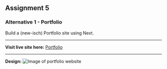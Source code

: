 <!-- ## Assignment 5
### Alternative 1, Portfolio

- [X] Build a (new-isch) Portfolio site using Next. You can reuse a lot of code from the old one you made in the previous course as well as the design you used in the previous course. Or you can make a new (simpler) one.
- [X] There should, at least, be a portfolio page and an about page with different routes.
- [X] Link to all the sites and GitHub projects you've made in this course so far
  - [X] From Week 01: Link to the GitHub repo for Week 1.
  - [X] From Week 02: Link to the GitHub repo for Week 2.
  - [X] From Week 03: Link to the published site and GitHub repo
  - [X] From Week 04: Link to the published site and GitHub repo
  - [X] From Week 05, this week: Link to site (¯\_(ツ)_/¯) and GitHub repo
- [X] Make sure to provide some kind of image that reflect the work you've done each week.
    - [X] Either a snippet or a scaled down image of a site.
    - [X] For week 1 and 2, the image can be of how it looks in the terminal when you run your program or how the generated HTML page looks like.
- [X] BONUS: Add a custom 404 page
- [ ] Publish your site. You can use GitHub pages, Netlify or Vercel.
- [X] Commit and push to a new GitHub repo.
- [ ] In the assignment hand-in, make sure to provide a link to the repo, a screenshot of the site, and a link to the site.

### Addition: Improve upon week 5
- [X] Use eslint, add a custom configuration/style-guide to extend, also add at least one rule change
- [ ] Run all files in the app folder through prettier using npm. Add a custom prettier config with at least one setting changed. You might need a .prettierignore do not run prettier in files other than your own.
- [ ] BONUS: Create an easter egg
    - Add a home-icon/text/button (if there isn't one already).
    - Clicking the home button should take you back to the home page unless you already are on the home page.
    - When you press the home icon/text twice on the home page the home button should wiggle and then fly away (in a speed you can see). Make sure it's two clicks/presses in a row. Not one click then going to another page and coming back and then another click. If you click somewhere else on the home page then it's fine if the next click will trigger the wiggle and disappear.
    - The home button should now be gone on all pages until a refresh of the page. -->

## Assignment 5
### Alternative 1 - Portfolio

Build a (new-isch) Portfolio site using Next.

---

**Visit live site here:** [Portfolio](https://assignment5-javascript-frameworks.vercel.app/)

---

**Design:** 
![Image of portfolio website](https://user-images.githubusercontent.com/116844306/224489635-7501f131-e7d4-4def-8d20-ab1222d437e3.png)